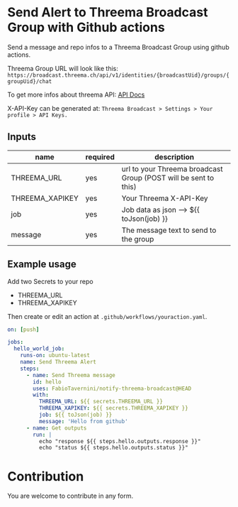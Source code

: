 # Send Alert to Threema Broadcast Group with Github actions

Send a message and repo infos to a Threema Broadcast Group using github actions.

Threema Group URL will look like this:
`https://broadcast.threema.ch/api/v1/identities/{broadcastUid}/groups/{groupUid}/chat`

To get more infos about threema API:
[API Docs](https://broadcast.threema.ch/en/api-doc)

X-API-Key can be generated at:
`Threema Broadcast > Settings > Your profile > API Keys.`



## Inputs

| name            | required | description                                                     |
|-----------------|----------|-----------------------------------------------------------------|
| THREEMA_URL     | yes      | url to your Threema broadcast Group (POST will be sent to this) |
| THREEMA_XAPIKEY | yes      | Your Threema X-API-Key                                          |
| job             | yes      | Job data as json --> ${{ toJson(job) }}                         |
| message         | yes      | The message text to send to the group                           |



## Example usage

Add two Secrets to your repo

- THREEMA_URL
- THREEMA_XAPIKEY

Then create or edit an action at `.github/workflows/youraction.yaml`.

```yaml
on: [push]

jobs:
  hello_world_job:
    runs-on: ubuntu-latest
    name: Send Threema Alert
    steps:
      - name: Send Threema message
        id: hello
        uses: FabioTavernini/notify-threema-broadcast@HEAD
        with:
          THREEMA_URL: ${{ secrets.THREEMA_URL }}
          THREEMA_XAPIKEY: ${{ secrets.THREEMA_XAPIKEY }}
          job: ${{ toJson(job) }}
          message: 'Hello from github'
      - name: Get outputs
        run: |
          echo "response ${{ steps.hello.outputs.response }}"
          echo "status ${{ steps.hello.outputs.status }}"
```


# Contribution
You are welcome to contribute in any form.